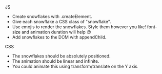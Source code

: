 JS
- Create snowflakes with .createElement.
- Give each snowflake a CSS class of "snowflake".
- Use emojis to render the snowflakes. Style them however you like! font-size and animation duration will help 😉
- Add snowflakes to the DOM with appendChild.

CSS
- The snowflakes should be absolutely positioned. 
- The animation should be linear and infinite.
- You could animate this using transform/translate on the Y axis.